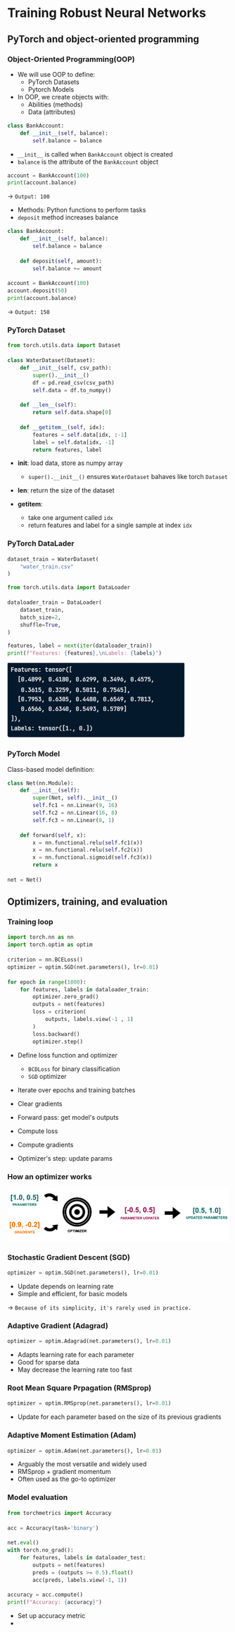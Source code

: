 # Training Robust Neural Networks

## PyTorch and object-oriented programming
### Object-Oriented Programming(OOP)
* We will use OOP to define:
    * PyTorch Datasets
    * Pytorch Models
* In OOP, we create objects with:
    * Abilities (methods)
    * Data (attributes)

```python
class BankAccount:
    def __init__(self, balance):
        self.balance = balance
```
* `__init__` is called when `BankAccount` object is created
* `balance` is the attribute of the `BankAccount` object

```python
account = BankAccount(100)
print(account.balance)
```
-> `Output: 100`

* Methods: Python functions to perform tasks
* `deposit` method increases balance

```python
class BankAccount:
    def __init__(self, balance):
        self.balance = balance
    
    def deposit(self, amount):
        self.balance += amount

account = BankAccount(100)
account.deposit(50)
print(account.balance)
```
-> `Output: 150`

### PyTorch Dataset
```python
from torch.utils.data import Dataset

class WaterDataset(Dataset):
    def __init__(self, csv_path):
        super().__init__()
        df = pd.read_csv(csv_path)
        self.data = df.to_numpy()

    def __len__(self):
        return self.data.shape[0]
    
    def __getitem__(self, idx):
        features = self.data[idx, :-1]
        label = self.data[idx, -1]
        return features, label
```
* __init__: load data, store as numpy array

    * `super().__init__()` ensures `WaterDataset` bahaves like torch `Dataset`
* __len__: return the size of the dataset

* __getitem__:

    * take one argument called `idx`
    * return features and label for a single sample at index  `idx`

### PyTorch DataLader
```python
dataset_train = WaterDataset(
    "water_train.csv"
)
```
```python
from torch.utils.data import DataLoader

dataloader_train = DataLoader(
    dataset_train,
    batch_size=2,
    shuffle=True,
)
```
```python
features, label = next(iter(dataloader_train))
print(f"Features: {features},\nLabels: {labels}")
```
![alt text](image.png)

### PyTorch Model
Class-based model definition:
```python
class Net(nn.Module):
    def __init__(self):
        super(Net, self).__init__()
        self.fc1 = nn.Linear(9, 16)
        self.fc2 = nn.Linear(16, 8)
        self.fc3 = nn.Linear(8, 1)

    def forward(self, x):
        x = nn.functional.relu(self.fc1(x))
        x = nn.functional.relu(self.fc2(x))
        x = nn.functional.sigmoid(self.fc3(x))
        return x

net = Net()
```

## Optimizers, training, and evaluation
### Training loop
```python
import torch.nn as nn
import torch.optim as optim

criterion = nn.BCELoss()
optimizer = optim.SGD(net.parameters(), lr=0.01)

for epoch in range(1000):
    for features, labels in dataloader_train:
        optimizer.zero_grad()
        outputs = net(features)
        loss = criterion(
            outputs, labels.view(-1 , 1)
        )
        loss.backward()
        optimizer.step()
```
* Define loss function and optimizer

    * `BCDLoss` for binary classification
    * `SGD` optimizer
* Iterate over epochs and training batches
* Clear gradients
* Forward pass: get model's outputs
* Compute loss
* Compute gradients
* Optimizer's step: update params

### How an optimizer works
![alt text](image-2.png)

### Stochastic Gradient Descent (SGD)
```python
optimizer = optim.SGD(net.parameters(), lr=0.01)
```
* Update depends on learning rate
* Simple and efficient, for basic models

-> `Because of its simplicity, it's rarely used in practice.`

### Adaptive Gradient (Adagrad)
```python
optimizer = optim.Adagrad(net.parameters(), lr=0.01)
```
* Adapts learning rate for each parameter
* Good for sparse data
* May decrease the learning rate too fast

### Root Mean Square Prpagation (RMSprop)
```python
optimizer = optim.RMSprop(net.parameters(), lr=0.01)
```
* Update for each parameter based on the size of its previous gradients

### Adaptive Moment Estimation (Adam)
```python
optimizer = optim.Adam(net.parameters(), lr=0.01)
```
* Arguably the most versatile and widely used
* RMSprop + gradient momentum
* Often used as the go-to optimizer

### Model evaluation
```python
from torchmetrics import Accuracy

acc = Accuracy(task='binary')

net.eval()
with torch.no_grad():
    for features, labels in dataloader_test:
        outputs = net(features)
        preds = (outputs >= 0.5).float()
        acc(preds, labels.view(-1, 1))

accuracy = acc.compute()
print(f"Accuracy: {accuracy}")
```
* Set up accuracy metric
* 